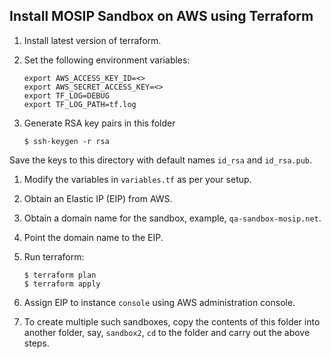 ## Install MOSIP Sandbox on AWS using Terraform

1. Install latest version of terraform. 

1. Set the following environment variables:
    ```
    export AWS_ACCESS_KEY_ID=<>
    export AWS_SECRET_ACCESS_KEY=<>
    export TF_LOG=DEBUG
    export TF_LOG_PATH=tf.log  
    ```
1. Generate RSA key pairs in this folder
    ```
    $ ssh-keygen -r rsa
    ```
Save the keys to this directory with default names `id_rsa` and `id_rsa.pub`.

1. Modify the variables in `variables.tf` as per your setup. 

1. Obtain an Elastic IP (EIP) from AWS.

1. Obtain a domain name for the sandbox, example, `qa-sandbox-mosip.net`.   

1. Point the domain name to the EIP. 

1. Run terraform:
    ```
    $ terraform plan
    $ terraform apply
    ```
1. Assign EIP to instance `console` using AWS administration console.

1. To create multiple such sandboxes, copy the contents of this folder into another folder, say, `sandbox2`, `cd` to the folder and carry out the above steps. 


